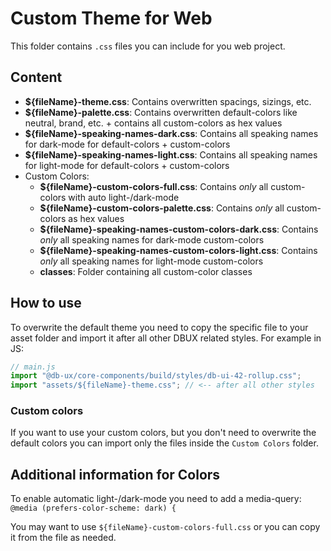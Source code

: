 # Custom Theme for Web

This folder contains `.css` files you can include for you web project.

## Content

- **${fileName}-theme.css**: Contains overwritten spacings, sizings, etc.
- **${fileName}-palette.css**: Contains overwritten default-colors like neutral, brand, etc. + contains all custom-colors as hex values
- **${fileName}-speaking-names-dark.css**: Contains all speaking names for dark-mode for default-colors + custom-colors
- **${fileName}-speaking-names-light.css**: Contains all speaking names for light-mode for default-colors + custom-colors
- Custom Colors:
  - **${fileName}-custom-colors-full.css**: Contains _only_ all custom-colors with auto light-/dark-mode
  - **${fileName}-custom-colors-palette.css**: Contains _only_ all custom-colors as hex values
  - **${fileName}-speaking-names-custom-colors-dark.css**: Contains _only_ all speaking names for dark-mode custom-colors
  - **${fileName}-speaking-names-custom-colors-light.css**: Contains _only_ all speaking names for light-mode custom-colors
  - **classes**: Folder containing all custom-color classes

## How to use

To overwrite the default theme you need to copy the specific file to your asset folder and import it after all other DBUX related styles. For example in JS:

```js
// main.js
import "@db-ux/core-components/build/styles/db-ui-42-rollup.css";
import "assets/${fileName}-theme.css"; // <-- after all other styles
```

### Custom colors

If you want to use your custom colors, but you don't need to overwrite the default colors you can import only the files inside the `Custom Colors` folder.

## Additional information for Colors

To enable automatic light-/dark-mode you need to add a media-query:
`@media (prefers-color-scheme: dark) {`

You may want to use `${fileName}-custom-colors-full.css` or you can copy it from the file as needed.
